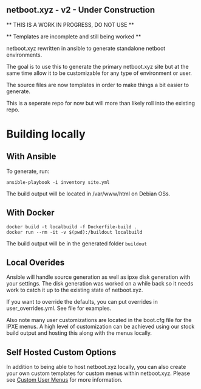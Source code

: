 ## netboot.xyz - v2 - Under Construction

** THIS IS A WORK IN PROGRESS, DO NOT USE **

** Templates are incomplete and still being worked ** 

netboot.xyz rewritten in ansible to generate standalone netboot environments.

The goal is to use this to generate the primary netboot.xyz site 
but at the same time allow it to be customizable for any type of environment or user.

The source files are now templates in order to make things a bit easier to generate.

This is a seperate repo for now but will more than likely roll into the existing repo.

# Building locally

## With Ansible

To generate, run:

```
ansible-playbook -i inventory site.yml
```

The build output will be located in /var/www/html on Debian OSs.

## With Docker

```
docker build -t localbuild -f Dockerfile-build .
docker run --rm -it -v $(pwd):/buildout localbuild
```

The build output will be in the generated folder `buildout`

## Local Overides

Ansible will handle source generation as well as ipxe disk generation with your settings.  The disk generation was worked on a while back so it needs work to catch it up to the existing state of netboot.xyz.

If you want to override the defaults, you can put overrides in user_overrides.yml.  See file for examples.

Also note many user customizations are located in the boot.cfg file for the IPXE menus. A high level of customization can be achieved using our stock build output and hosting this along with the menus locally. 

## Self Hosted Custom Options

In addition to being able to host netboot.xyz locally, you can also create your own custom templates for custom menus within netboot.xyz.  Please see [Custom User Menus](etc/netbootxyz/custom/README.md) for more information.